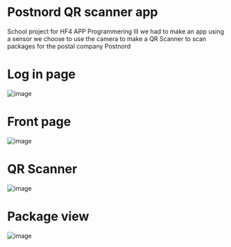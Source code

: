 # Postnord QR scanner app
School project for HF4 APP Programmering III we had to make an app using a sensor we choose to use the camera to make a QR Scanner to scan packages for the postal company Postnord

# Log in page
![image](https://github.com/Fyz1408/hf4-app/assets/83246024/9f92285f-424e-4d33-864a-f298b00d9603)

# Front page
![image](https://github.com/Fyz1408/hf4-app/assets/83246024/af6a4cd3-2bf6-4eab-a6a4-4d899d998b67)

# QR Scanner
![image](https://github.com/Fyz1408/hf4-app/assets/83246024/ddfcd0f5-e074-4f9a-81b4-a2ad90e5782f)

# Package view
![image](https://github.com/Fyz1408/hf4-app/assets/83246024/13f97a48-e809-4b91-b412-dbbc47909773)
